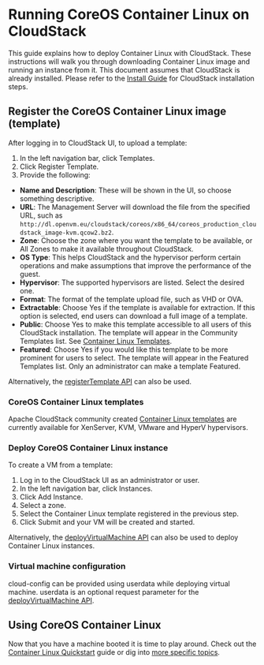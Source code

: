 # Running CoreOS Container Linux on CloudStack

This guide explains how to deploy Container Linux with CloudStack. These instructions will walk you through downloading Container Linux image and running an instance from it. This document assumes that CloudStack is already installed. Please refer to the [Install Guide][install-guide] for CloudStack installation steps.


## Register the CoreOS Container Linux image (template)

After logging in to CloudStack UI, to upload a template:

1. In the left navigation bar, click Templates.
2. Click Register Template.
3. Provide the following:
  * **Name and Description**: These will be shown in the UI, so choose something descriptive.
  * **URL**: The Management Server will download the file from the specified URL, such as `http://dl.openvm.eu/cloudstack/coreos/x86_64/coreos_production_cloudstack_image-kvm.qcow2.bz2`.
  * **Zone**: Choose the zone where you want the template to be available, or All Zones to make it available throughout CloudStack.
  * **OS Type**: This helps CloudStack and the hypervisor perform certain operations and make assumptions that improve the performance of the guest.
  * **Hypervisor**: The supported hypervisors are listed. Select the desired one.
  * **Format**: The format of the template upload file, such as VHD or OVA.
  * **Extractable**: Choose Yes if the template is available for extraction. If this option is selected, end users can download a full image of a template.
  * **Public**: Choose Yes to make this template accessible to all users of this CloudStack installation. The template will appear in the Community Templates list. See [Container Linux Templates](#coreos-container-linux-templates).
  * **Featured**: Choose Yes if you would like this template to be more prominent for users to select. The template will appear in the Featured Templates list. Only an administrator can make a template Featured.

Alternatively, the [registerTemplate API][register-template-api] can also be used.

### CoreOS Container Linux templates

Apache CloudStack community created [Container Linux templates][coreos-templates] are currently available for XenServer, KVM, VMware and HyperV hypervisors.

### Deploy CoreOS Container Linux instance

To create a VM from a template:

1. Log in to the CloudStack UI as an administrator or user.
2. In the left navigation bar, click Instances.
3. Click Add Instance.
4. Select a zone.
5. Select the Container Linux template registered in the previous step.
6. Click Submit and your VM will be created and started.

Alternatively, the [deployVirtualMachine API][deploy-vm-api] can also be used to deploy Container Linux instances.

### Virtual machine configuration

cloud-config can be provided using userdata while deploying virtual machine. userdata is an optional request parameter for the [deployVirtualMachine API][deploy-vm-api].

## Using CoreOS Container Linux

Now that you have a machine booted it is time to play around.
Check out the [Container Linux Quickstart][coreos-quickstart] guide or dig into [more specific topics][coreos-docs].

[install-guide]: http://docs.cloudstack.apache.org/projects/cloudstack-installation/en/latest/
[register-template-api]: http://cloudstack.apache.org/docs/api/apidocs-4.4/user/registerTemplate.html
[deploy-vm-api]: http://cloudstack.apache.org/docs/api/apidocs-4.4/user/deployVirtualMachine.html
[coreos-templates]: http://dl.openvm.eu/cloudstack/coreos/x86_64/
[coreos-quickstart]: quickstart.md
[coreos-docs]: https://coreos.com/docs
